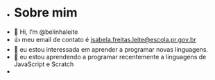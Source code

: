 - # Sobre mim
- 👋 Hi, I’m @belinhaleite
- 👍 meu email de contato é isabela.freitas.leite@escola.pr.gov.br
- 👀 eu estou interessada em aprender a programar novas linguagens.
- 🌱 eu estou aprendendo a programar recentemente a linguagens de JavaScript e Scratch
- 

